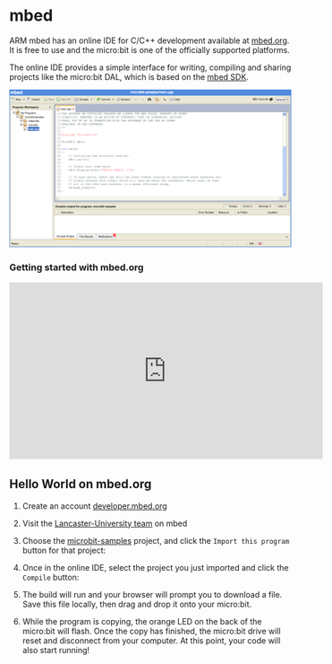 # mbed

ARM mbed has an online IDE for C/C++ development available at [mbed.org](http://developer.mbed.org). It is free to use and the micro:bit is one of the officially supported platforms.

The online IDE provides a simple interface for writing, compiling and sharing projects like the micro:bit DAL, which is based on the [mbed SDK](https://github.com/mbedmicro/mbed).

![mbed.org online compiler screenshot](resources/mbed-compiler.png)

### Getting started with mbed.org

<iframe width="560" height="315" src="https://www.youtube.com/embed/L5TcmFFD0iw?list=PLiVCejcvpsetJ1n9nRXzLWvE4dp4RwGOf" frameborder="0" allowfullscreen></iframe>

## Hello World on mbed.org

1. Create an account [developer.mbed.org](https://developer.mbed.org/account/signup)

2. Visit the [Lancaster-University team](https://developer.mbed.org/teams/Lancaster-University) on mbed

3. Choose the [microbit-samples](https://developer.mbed.org/teams/Lancaster-University/code/microbit-samples) project, and click the `Import this program` button for that project:

4. Once in the online IDE, select the project you just imported and click the `Compile` button:

5. The build will run and your browser will prompt you to download a file. Save this file locally, then drag and drop it onto your micro:bit.

6. While the program is copying, the orange LED on the back of the micro:bit will flash. Once the copy has finished, the micro:bit drive will reset and disconnect from your computer. At this point, your code will also start running!
